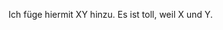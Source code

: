 <!--

👋 Danke, dass Du mitmachst!

Folgende Checkliste sollte Dir beim PR helfen:

- [ ] Füge, wenn möglich, einen Eintrag pro Pull-Request hinzu, um Reviews einfacher zu halten
- [ ] Gerne darfst Du neue Kategorien hinzufügen oder Änderungen vorschlagen
  - Falls Du eine neue Kategorie hinzufügst, füge sie bitte auch der `table of contents` hinzu (hierfür kann dieses [VSCode Plugin](https://marketplace.visualstudio.com/items?itemName=yzhang.markdown-all-in-one) genutzt werden)
- [ ] Formatiere deinen Eintrag wie folgt:
  - `[Name](http://homepage/) - Short description, under 250 characters, sentence case`
- [ ] Bitte versichere Dich, dass Du den Eintrag hinzufügen darfst und es die Lizenz erlaubt
- [ ] Bitte füge nur Einträge hinzu, die einigermaßen aktuell sind und/oder auch aktuell gepflegt werden
- [ ] Bitte gestalte die Commit-Message und den Titel des Pull-Request aussagekräftig und in englischer Sprache
  - `Add aaa to bbb` anstatt `Update README.md`

-->

Ich füge hiermit XY hinzu. Es ist toll, weil X und Y.
